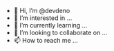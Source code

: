 - 👋 Hi, I’m @devdeno
- 👀 I’m interested in ...
- 🌱 I’m currently learning ...
- 💞️ I’m looking to collaborate on ...
- 📫 How to reach me ...

<!---
devdeno/devdeno is a ✨ special ✨ repository because its `README.md` (this file) appears on your GitHub profile.
You can click the Preview link to take a look at your changes.
--->
